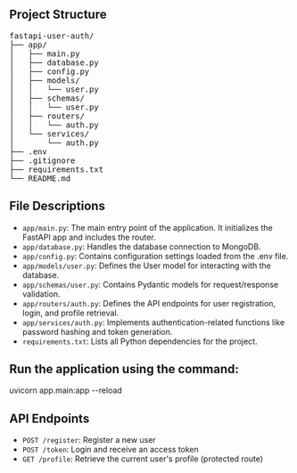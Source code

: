 ## Project Structure

<pre>
fastapi-user-auth/
├── app/
│   ├── main.py
│   ├── database.py
│   ├── config.py
│   ├── models/
│   │   └── user.py
│   ├── schemas/
│   │   └── user.py
│   ├── routers/
│   │   └── auth.py
│   └── services/
│       └── auth.py
├── .env
├── .gitignore
├── requirements.txt
└── README.md
</pre>

## File Descriptions

- `app/main.py`: The main entry point of the application. It initializes the FastAPI app and includes the router.
- `app/database.py`: Handles the database connection to MongoDB.
- `app/config.py`: Contains configuration settings loaded from the .env file.
- `app/models/user.py`: Defines the User model for interacting with the database.
- `app/schemas/user.py`: Contains Pydantic models for request/response validation.
- `app/routers/auth.py`: Defines the API endpoints for user registration, login, and profile retrieval.
- `app/services/auth.py`: Implements authentication-related functions like password hashing and token generation.
- `requirements.txt`: Lists all Python dependencies for the project.

## Run the application using the command: 
uvicorn app.main:app --reload

## API Endpoints

- `POST /register`: Register a new user
- `POST /token`: Login and receive an access token
- `GET /profile`: Retrieve the current user's profile (protected route)

